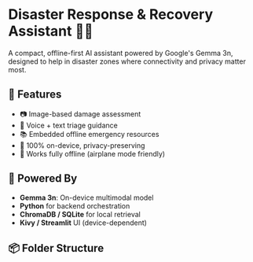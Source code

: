 # Disaster Response & Recovery Assistant 🤖🆘

A compact, offline-first AI assistant powered by Google's Gemma 3n, designed to help in disaster zones where connectivity and privacy matter most.

## 🚀 Features
- 📷 Image-based damage assessment
- 🎤 Voice + text triage guidance
- 📚 Embedded offline emergency resources
- 🔐 100% on-device, privacy-preserving
- 📴 Works fully offline (airplane mode friendly)

## 🧠 Powered By
- **Gemma 3n**: On-device multimodal model
- **Python** for backend orchestration
- **ChromaDB / SQLite** for local retrieval
- **Kivy / Streamlit** UI (device-dependent)

## 📦 Folder Structure
